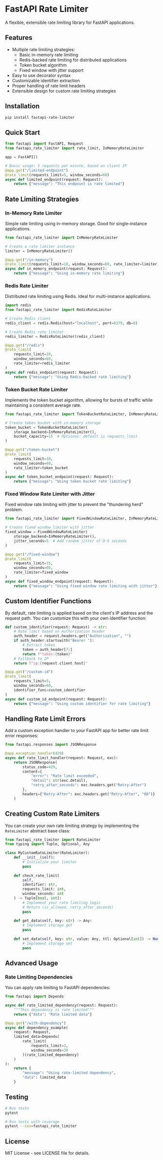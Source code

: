 # FastAPI Rate Limiter

A flexible, extensible rate limiting library for FastAPI applications.

## Features

- Multiple rate limiting strategies:
  - Basic in-memory rate limiting
  - Redis-backed rate limiting for distributed applications
  - Token bucket algorithm
  - Fixed window with jitter support
- Easy to use decorator syntax
- Customizable identifier extraction
- Proper handling of rate limit headers
- Extensible design for custom rate limiting strategies

## Installation

```bash
pip install fastapi-rate-limiter
```

## Quick Start

```python
from fastapi import FastAPI, Request
from fastapi_rate_limiter import rate_limit, InMemoryRateLimiter

app = FastAPI()

# Basic usage: 5 requests per minute, based on client IP
@app.get("/limited-endpoint")
@rate_limit(requests_limit=5, window_seconds=60)
async def limited_endpoint(request: Request):
    return {"message": "This endpoint is rate limited"}
```

## Rate Limiting Strategies

### In-Memory Rate Limiter

Simple rate limiting using in-memory storage. Good for single-instance applications.

```python
from fastapi_rate_limiter import InMemoryRateLimiter

# Create a rate limiter instance
limiter = InMemoryRateLimiter()

@app.get("/in-memory")
@rate_limit(requests_limit=10, window_seconds=60, rate_limiter=limiter)
async def in_memory_endpoint(request: Request):
    return {"message": "Using in-memory rate limiting"}
```

### Redis Rate Limiter

Distributed rate limiting using Redis. Ideal for multi-instance applications.

```python
import redis
from fastapi_rate_limiter import RedisRateLimiter

# Create Redis client
redis_client = redis.Redis(host="localhost", port=6379, db=0)

# Create Redis rate limiter
redis_limiter = RedisRateLimiter(redis_client)

@app.get("/redis")
@rate_limit(
    requests_limit=20, 
    window_seconds=60, 
    rate_limiter=redis_limiter
)
async def redis_endpoint(request: Request):
    return {"message": "Using Redis-backed rate limiting"}
```

### Token Bucket Rate Limiter

Implements the token bucket algorithm, allowing for bursts of traffic while maintaining a consistent average rate.

```python
from fastapi_rate_limiter import TokenBucketRateLimiter, InMemoryRateLimiter

# Create token bucket with in-memory storage
token_bucket = TokenBucketRateLimiter(
    storage_backend=InMemoryRateLimiter(),
    bucket_capacity=15  # Optional: default is requests_limit
)

@app.get("/token-bucket")
@rate_limit(
    requests_limit=10, 
    window_seconds=60, 
    rate_limiter=token_bucket
)
async def token_bucket_endpoint(request: Request):
    return {"message": "Using token bucket rate limiting"}
```

### Fixed Window Rate Limiter with Jitter

Fixed window rate limiting with jitter to prevent the "thundering herd" problem.

```python
from fastapi_rate_limiter import FixedWindowRateLimiter, InMemoryRateLimiter

# Create fixed window limiter with jitter
fixed_window = FixedWindowRateLimiter(
    storage_backend=InMemoryRateLimiter(),
    jitter_seconds=5  # Add random jitter of 0-5 seconds
)

@app.get("/fixed-window")
@rate_limit(
    requests_limit=15, 
    window_seconds=60, 
    rate_limiter=fixed_window
)
async def fixed_window_endpoint(request: Request):
    return {"message": "Using fixed window rate limiting with jitter"}
```

## Custom Identifier Functions

By default, rate limiting is applied based on the client's IP address and the request path. You can customize this with your own identifier function:

```python
def custom_identifier(request: Request) -> str:
    # Rate limit based on Authorization header
    auth_header = request.headers.get("Authorization", "")
    if auth_header.startswith("Bearer "):
        # Extract token
        token = auth_header[7:]
        return f"token:{token}"
    # Fallback to IP
    return f"ip:{request.client.host}"

@app.get("/custom-id")
@rate_limit(
    requests_limit=5,
    window_seconds=60,
    identifier_func=custom_identifier
)
async def custom_id_endpoint(request: Request):
    return {"message": "Using custom identifier for rate limiting"}
```

## Handling Rate Limit Errors

Add a custom exception handler to your FastAPI app for better rate limit error responses:

```python
from fastapi.responses import JSONResponse

@app.exception_handler(429)
async def rate_limit_handler(request: Request, exc):
    return JSONResponse(
        status_code=429,
        content={
            "error": "Rate limit exceeded",
            "detail": str(exc.detail),
            "retry_after_seconds": exc.headers.get("Retry-After")
        },
        headers={"Retry-After": exc.headers.get("Retry-After", "60")}
    )
```

## Creating Custom Rate Limiters

You can create your own rate limiting strategy by implementing the `RateLimiter` abstract base class:

```python
from fastapi_rate_limiter import RateLimiter
from typing import Tuple, Optional, Any

class MyCustomRateLimiter(RateLimiter):
    def __init__(self):
        # Initialize your limiter
        pass
    
    def check_rate_limit(
        self, 
        identifier: str, 
        requests_limit: int, 
        window_seconds: int
    ) -> Tuple[bool, int]:
        # Implement your rate limiting logic
        # Return (is_allowed, retry_after_seconds)
        pass
        
    def get_data(self, key: str) -> Any:
        # Implement storage get
        pass
        
    def set_data(self, key: str, value: Any, ttl: Optional[int]) -> None:
        # Implement storage set
        pass
```

## Advanced Usage

### Rate Limiting Dependencies

You can apply rate limiting to FastAPI dependencies:

```python
from fastapi import Depends

async def rate_limited_dependency(request: Request):
    """This dependency is rate limited"""
    return {"data": "Rate limited data"}

@app.get("/with-dependency")
async def dependency_example(
    request: Request,
    limited_data=Depends(
        rate_limit(
            requests_limit=3,
            window_seconds=30
        )(rate_limited_dependency)
    )
):
    return {
        "message": "Using rate-limited dependency",
        "data": limited_data
    }
```

## Testing

```bash
# Run tests
pytest

# Run tests with coverage
pytest --cov=fastapi_rate_limiter
```

## License

MIT License - see LICENSE file for details.
